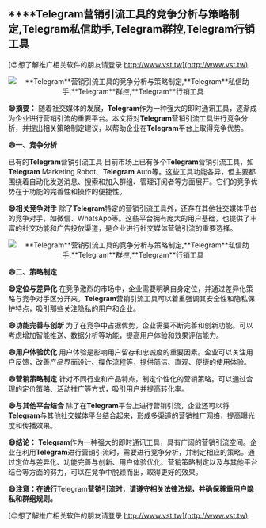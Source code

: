 ## ****Telegram**营销引流工具的竞争分析与策略制定,**Telegram**私信助手,**Telegram**群控,**Telegram**行销工具**

[😍想了解推广相关软件的朋友请登录 http://www.vst.tw](http://www.vst.tw)

 <center><img src="https://vst.tw/MP4/tuiguang/png/1.png" alt="**Telegram**营销引流工具的竞争分析与策略制定,**Telegram**私信助手,**Telegram**群控,**Telegram**行销工具"></center>

**😄摘要：**
随着社交媒体的发展，**Telegram**作为一种强大的即时通讯工具，逐渐成为企业进行营销引流的重要平台。本文将对**Telegram**营销引流工具进行竞争分析，并提出相关策略制定建议，以帮助企业在**Telegram**平台上取得竞争优势。

**😄一、竞争分析**

已有的**Telegram**营销引流工具
目前市场上已有多个**Telegram**营销引流工具，如**Telegram** Marketing Robot、**Telegram** Auto等。这些工具功能各异，但主要都围绕着自动化发送消息、搜索和加入群组、管理订阅者等方面展开。它们的竞争优势在于功能的完善性和操作的便捷性。

**😄相关竞争对手**
除了**Telegram**特定的营销引流工具外，还存在其他社交媒体平台的竞争对手，如微信、WhatsApp等。这些平台拥有庞大的用户基础，也提供了丰富的社交功能和广告投放渠道，是企业进行社交媒体营销引流的重要选择。

 <center><img src="https://vst.tw/MP4/tuiguang/png/7.png" alt="**Telegram**营销引流工具的竞争分析与策略制定,**Telegram**私信助手,**Telegram**群控,**Telegram**行销工具"></center>

**😄二、策略制定**

**😄定位与差异化**
在竞争激烈的市场中，企业需要明确自身定位，并通过差异化策略与竞争对手区分开来。**Telegram**营销引流工具可以着重强调其安全性和隐私保护特点，吸引那些关注隐私的用户和企业。

**😄功能完善与创新**
为了在竞争中占据优势，企业需要不断完善和创新功能。可以考虑增加智能推送、数据分析等功能，提高用户体验和效果评估能力。

**😄用户体验优化**
用户体验是影响用户留存和忠诚度的重要因素。企业可以关注用户反馈，改善产品界面设计、操作流程等，提供简洁、直观、便捷的使用体验。

**😄营销策略制定**
针对不同行业和产品特点，制定个性化的营销策略。可以通过合理的定价策略、活动推广等方式，吸引用户并提高转化率。

**😄与其他平台结合**
除了在**Telegram**平台上进行营销引流，企业还可以将**Telegram**与其他社交媒体平台结合起来，形成多渠道的营销推广网络，提高曝光度和传播效果。

**😄结论：**
**Telegram**作为一种强大的即时通讯工具，具有广阔的营销引流空间。企业在利用**Telegram**进行营销引流时，需要进行竞争分析，并制定相应的策略。通过定位与差异化、功能完善与创新、用户体验优化、营销策略制定以及与其他平台结合等方面的努力，可以在竞争中脱颖而出，取得更好的效果。

**😄注意：在进行**Telegram**营销引流时，请遵守相关法律法规，并确保尊重用户隐私和群组规则。**

[😍想了解推广相关软件的朋友请登录 http://www.vst.tw](http://www.vst.tw)



